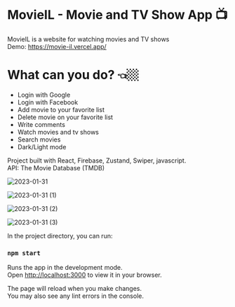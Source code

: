 # MovieIL - Movie and TV Show App 📺
 
MovieIL is a website for watching movies and TV shows <br/>
Demo: https://movie-il.vercel.app/
 
 # What can you do? 👈🏼
- Login with Google
- Login with Facebook
- Add movie to your favorite list
- Delete movie on your favorite list
- Write comments
- Watch movies and tv shows
- Search movies
- Dark/Light mode
 
 Project built with React, Firebase, Zustand, Swiper, javascript. <br/>
 API: The Movie Database (TMDB)
 
![2023-01-31](https://user-images.githubusercontent.com/108268890/215710911-b705b410-28e9-4174-b98f-d95ee6e71037.png)

![2023-01-31 (1)](https://user-images.githubusercontent.com/108268890/215711568-c4bccd4a-bb9b-44da-ab36-8df9eee826bb.png)

![2023-01-31 (2)](https://user-images.githubusercontent.com/108268890/215711589-9bf68932-045e-4e43-891b-5c52baeb521a.png)

![2023-01-31 (3)](https://user-images.githubusercontent.com/108268890/215711604-6299ccbb-850b-4337-a8c3-6464a74752da.png)

In the project directory, you can run:


### `npm start`

Runs the app in the development mode.\
Open [http://localhost:3000](http://localhost:3000) to view it in your browser.

The page will reload when you make changes.\
You may also see any lint errors in the console.
